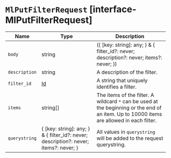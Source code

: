 # `MlPutFilterRequest` [interface-MlPutFilterRequest]

| Name | Type | Description |
| - | - | - |
| `body` | string | ({ [key: string]: any; } & { filter_id?: never; description?: never; items?: never; }) | All values in `body` will be added to the request body. |
| `description` | string | A description of the filter. |
| `filter_id` | [Id](./Id.md) | A string that uniquely identifies a filter. |
| `items` | string[] | The items of the filter. A wildcard `*` can be used at the beginning or the end of an item. Up to 10000 items are allowed in each filter. |
| `querystring` | { [key: string]: any; } & { filter_id?: never; description?: never; items?: never; } | All values in `querystring` will be added to the request querystring. |

